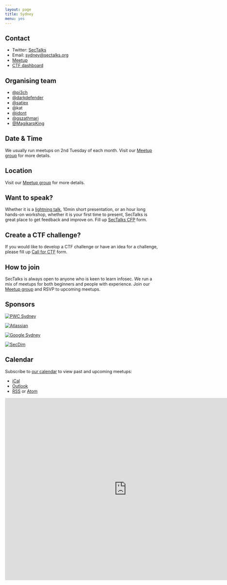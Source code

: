 ```yaml
---
layout: page
title: Sydney 
menu: yes
---
```


## Contact 

* Twitter: [SecTalks](https://twitter.com/sectalks)
* Email: [sydney@sectalks.org](mailto:sydney@sectalks.org)
* [Meetup](https://meetup.com/sectalks)
* [CTF dashboard](https://ctf.syd.sectalks.org)

## Organising team 

* [@pi3ch](https://twitter.com/pi3ch) 
* [@darkdefender](https://twitter.com/minimaltalking)
* [@satiex](https://twitter.com/satiexx)
* @kat
* [@idont](https://twitter.com/idont_party)
* [@gszathmari](https://twitter.com/gszathmari)
* [@MagikarpKing](Discord:@MagikarpKing#8958)

## Date & Time 

We usually run meetups on 2nd Tuesday of each month. Visit our [Meetup group](http://www.meetup.com/SecTalks/) for more details.

## Location 

Visit our [Meetup group](http://www.meetup.com/SecTalks/) for more details.

## Want to speak?

Whether it is a [lightning talk](https://en.wikipedia.org/wiki/Lightning_talk), 10min short presentation, or an hour long hands-on workshop, whether it is your first time to present, SecTalks is great place to get feedback and improve on.
Fill up [SecTalks CFP](http://j.mp/sectalkscfp) form.

## Create a CTF challenge?

If you would like to develop a CTF challenge or have an idea for a challenge, please
fill up [Call for CTF](https://bit.ly/sectalksctf) form.

## How to join

SecTalks is always open to anyone who is keen to learn infosec.
We run a mix of meetups for both beginners and people with experience.
Join our [Meetup group](http://www.meetup.com/SecTalks/) and
RSVP to upcoming meetups. 

## Sponsors

<a href="https://pwc.to/2FcpqF4" 
   title="PWC Sydney">
    <img src="{{ site.baseurl }}/images/sponsors/pwc.jpg" 
         alt="PWC Sydney"
         class="sponsor">
</a>

<a href="https://bit.ly/2OUPAkk" 
   title="Atlassian Sydney">
    <img src="{{ site.baseurl }}/images/sponsors/atlassian.png" 
         alt="Atlassian"
         class="sponsor-med">
</a>

<a href="https://bit.ly/2IiKrCm" 
   title="Google Sydney">
    <img src="{{ site.baseurl }}/images/sponsors/google.png" 
         alt="Google Sydney"
         class="sponsor">
</a>

<a href="https://j.mp/1qgPo0a" 
   title="SecDim">
    <img src="{{ site.baseurl }}/images/sponsors/secdim.png" 
         alt="SecDim"
         class="sponsor">
</a>



## Calendar 

Subscribe to [our calendar](http://www.meetup.com/SecTalks/events/) to view past and upcoming meetups:

* [iCal](webcal://www.meetup.com/SecTalks/events/ical/)
* [Outlook](http://www.meetup.com/SecTalks/events/ical/)
* [RSS](http://www.meetup.com/SecTalks/events/rss/) or [Atom](http://www.meetup.com/SecTalks/events/atom/)

<iframe src="https://calendar.google.com/calendar/b/3/embed?height=600&amp;wkst=1&amp;bgcolor=%23FFFFFF&amp;src=dgchlqmn2t1tet4f5ruen9aluc5kol6m%40import.calendar.google.com&amp;color=%23875509&amp;ctz=Australia%2FSydney" style="border-width:0" width="800" height="600" frameborder="0" scrolling="no"></iframe>
